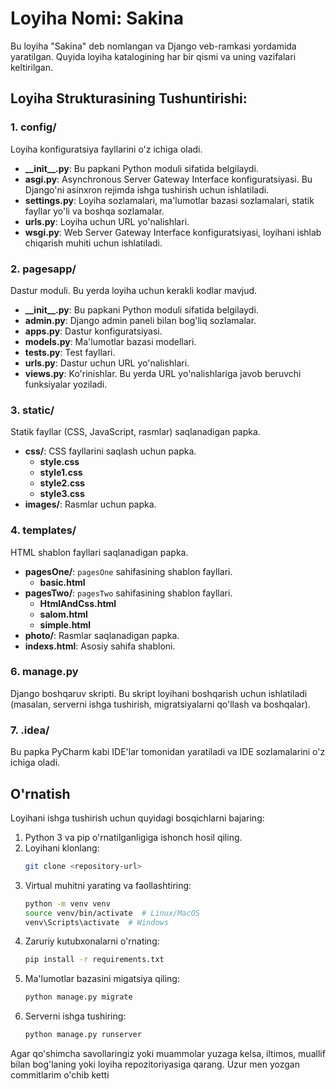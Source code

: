 # Loyiha Nomi: Sakina

Bu loyiha "Sakina" deb nomlangan va Django veb-ramkasi yordamida yaratilgan. Quyida loyiha katalogining har bir qismi va uning vazifalari keltirilgan.

## Loyiha Strukturasining Tushuntirishi:

### 1. config/
Loyiha konfiguratsiya fayllarini o'z ichiga oladi.
- **\_\_init\_\_.py**: Bu papkani Python moduli sifatida belgilaydi.
- **asgi.py**: Asynchronous Server Gateway Interface konfiguratsiyasi. Bu Django'ni asinxron rejimda ishga tushirish uchun ishlatiladi.
- **settings.py**: Loyiha sozlamalari, ma'lumotlar bazasi sozlamalari, statik fayllar yo'li va boshqa sozlamalar.
- **urls.py**: Loyiha uchun URL yo'nalishlari.
- **wsgi.py**: Web Server Gateway Interface konfiguratsiyasi, loyihani ishlab chiqarish muhiti uchun ishlatiladi.

### 2. pagesapp/
Dastur moduli. Bu yerda loyiha uchun kerakli kodlar mavjud.
- **\_\_init\_\_.py**: Bu papkani Python moduli sifatida belgilaydi.
- **admin.py**: Django admin paneli bilan bog'liq sozlamalar.
- **apps.py**: Dastur konfiguratsiyasi.
- **models.py**: Ma'lumotlar bazasi modellari.
- **tests.py**: Test fayllari.
- **urls.py**: Dastur uchun URL yo'nalishlari.
- **views.py**: Ko'rinishlar. Bu yerda URL yo'nalishlariga javob beruvchi funksiyalar yoziladi.

### 3. static/
Statik fayllar (CSS, JavaScript, rasmlar) saqlanadigan papka.
- **css/**: CSS fayllarini saqlash uchun papka.
    - **style.css**
    - **style1.css**
    - **style2.css**
    - **style3.css**
- **images/**: Rasmlar uchun papka.

### 4. templates/
HTML shablon fayllari saqlanadigan papka.
- **pagesOne/**: `pagesOne` sahifasining shablon fayllari.
    - **basic.html**
- **pagesTwo/**: `pagesTwo` sahifasining shablon fayllari.
    - **HtmlAndCss.html**
    - **salom.html**
    - **simple.html**
- **photo/**: Rasmlar saqlanadigan papka.
- **indexs.html**: Asosiy sahifa shabloni.



### 6. manage.py
Django boshqaruv skripti. Bu skript loyihani boshqarish uchun ishlatiladi (masalan, serverni ishga tushirish, migratsiyalarni qo'llash va boshqalar).

### 7. .idea/
Bu papka PyCharm kabi IDE'lar tomonidan yaratiladi va IDE sozlamalarini o'z ichiga oladi.

## O'rnatish
Loyihani ishga tushirish uchun quyidagi bosqichlarni bajaring:

1. Python 3 va pip o'rnatilganligiga ishonch hosil qiling.
2. Loyihani klonlang:
    ```sh
    git clone <repository-url>
    ```
3. Virtual muhitni yarating va faollashtiring:
    ```sh
    python -m venv venv
    source venv/bin/activate  # Linux/MacOS
    venv\Scripts\activate  # Windows
    ```
4. Zaruriy kutubxonalarni o'rnating:
    ```sh
    pip install -r requirements.txt
    ```
5. Ma'lumotlar bazasini migatsiya qiling:
    ```sh
    python manage.py migrate
    ```
6. Serverni ishga tushiring:
    ```sh
    python manage.py runserver
    ```



Agar qo'shimcha savollaringiz yoki muammolar yuzaga kelsa, iltimos, muallif bilan bog'laning yoki loyiha repozitoriyasiga qarang.
Uzur men yozgan commitlarim o'chib ketti

